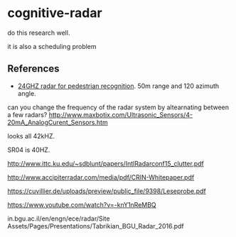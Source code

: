 # cognitive-radar

do this research well. 

it is also a scheduling problem

## References
* [24GHZ radar for pedestrian recognition](http://cdn.intechopen.com/pdfs/43651.pdf). 50m range and 120 azimuth angle. 

can you change the frequency of the radar system by altearnating between a few radars?
http://www.maxbotix.com/Ultrasonic_Sensors/4-20mA_AnalogCurent_Sensors.htm

looks all 42kHZ. 

SR04 is 40HZ. 


http://www.ittc.ku.edu/~sdblunt/papers/IntlRadarconf15_clutter.pdf

http://www.accipiterradar.com/media/pdf/CRIN-Whitepaper.pdf

https://cuvillier.de/uploads/preview/public_file/9398/Leseprobe.pdf


https://www.youtube.com/watch?v=-knY1nReMBQ

in.bgu.ac.il/en/engn/ece/radar/Site Assets/Pages/Presentations/Tabrikian_BGU_Radar_2016.pdf
